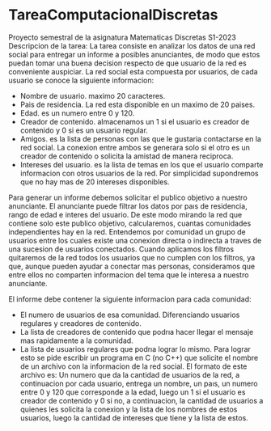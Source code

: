 # TareaComputacionalDiscretas
Proyecto semestral de la asignatura Matematicas Discretas S1-2023
Descripcion de la tarea:
La tarea consiste en analizar los datos de una red social para entregar un informe a posibles
anunciantes, de modo que estos puedan tomar una buena decision respecto de que usuario de la
red es conveniente auspiciar.
La red social esta compuesta por usuarios, de cada usuario se conoce la siguiente informacion:
- Nombre de usuario. maximo 20 caracteres.
- Pais de residencia. La red esta disponible en un maximo de 20 paises.
- Edad. es un numero entre 0 y 120.
- Creador de contenido. almacenamos un 1 si el usuario es creador de contenido y 0 si es un usuario regular.
- Amigos. es la lista de personas con las que le gustaria contactarse en la red social. La conexion entre ambos se generara solo si el otro es un creador de contenido o solicita la amistad de manera reciproca.
- Intereses del usuario. es la lista de temas en los que el usuario comparte informacion con otros usuarios de la red. Por simplicidad supondremos que no hay mas de 20 intereses disponibles.

Para generar un informe debemos solicitar el publico objetivo a nuestro anunciante. El anunciante
puede filtrar los datos por paıs de residencia, rango de edad e interes del usuario. De este
modo mirando la red que contiene solo este publico objetivo, calcularemos, cuantas comunidades
independientes hay en la red.
Entendemos por comunidad un grupo de usuarios entre los cuales existe una conexion directa o
indirecta a traves de una sucesion de usuarios conectados. Cuando aplicamos los filtros quitaremos
de la red todos los usuarios que no cumplen con los filtros, ya que, aunque pueden ayudar a conectar
mas personas, consideramos que entre ellos no comparten informacion del tema que le interesa a
nuestro anunciante.

El informe debe contener la siguiente informacion para cada comunidad:
- El numero de usuarios de esa comunidad. Diferenciando usuarios regulares y creadores de
contenido.
- La lista de creadores de contenido que podrıa hacer llegar el mensaje mas rapidamente a la
comunidad.
- La lista de usuarios regulares que podrıa lograr lo mismo.
Para lograr esto se pide escribir un programa en C (no C++) que solicite el nombre de un archivo
con la informacion de la red social. El formato de este archivo es: Un numero que da la cantidad
de usuarios de la red, a continuacion por cada usuario, entrega un nombre, un paıs, un numero
entre 0 y 120 que corresponde a la edad, luego un 1 si el usuario es creador de contenido y 0 si no,
a continuacion, la cantidad de usuarios a quienes les solicita la conexion y la lista de los nombres
de estos usuarios, luego la cantidad de intereses que tiene y la lista de estos.
